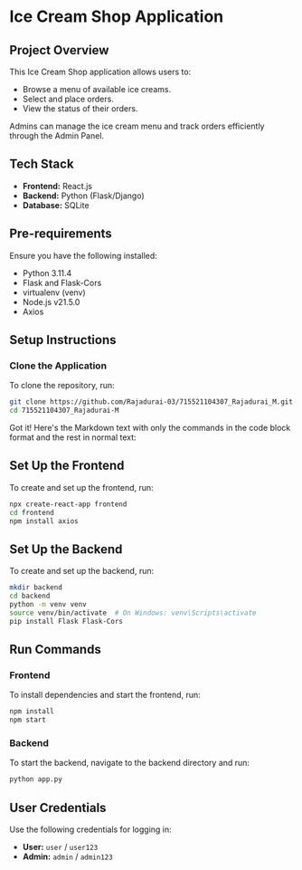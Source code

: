 # Ice Cream Shop Application

## Project Overview

This Ice Cream Shop application allows users to:
- Browse a menu of available ice creams.
- Select and place orders.
- View the status of their orders.

Admins can manage the ice cream menu and track orders efficiently through the Admin Panel.

## Tech Stack

- **Frontend:** React.js
- **Backend:** Python (Flask/Django)
- **Database:** SQLite

## Pre-requirements

Ensure you have the following installed:
- Python 3.11.4
- Flask and Flask-Cors
- virtualenv (venv)
- Node.js v21.5.0
- Axios

## Setup Instructions

### Clone the Application

To clone the repository, run:
```bash
git clone https://github.com/Rajadurai-03/715521104307_Rajadurai_M.git
cd 715521104307_Rajadurai-M
```
Got it! Here's the Markdown text with only the commands in the code block format and the rest in normal text:


## Set Up the Frontend

To create and set up the frontend, run:

```bash
npx create-react-app frontend
cd frontend
npm install axios
```

## Set Up the Backend

To create and set up the backend, run:

```bash
mkdir backend
cd backend
python -m venv venv
source venv/bin/activate  # On Windows: venv\Scripts\activate
pip install Flask Flask-Cors
```

## Run Commands

### Frontend

To install dependencies and start the frontend, run:

```bash
npm install
npm start
```

### Backend

To start the backend, navigate to the backend directory and run:

```bash
python app.py
```

## User Credentials

Use the following credentials for logging in:

- **User:** `user` / `user123`
- **Admin:** `admin` / `admin123`
```
